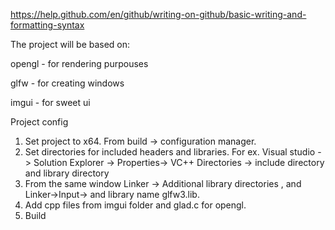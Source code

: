 https://help.github.com/en/github/writing-on-github/basic-writing-and-formatting-syntax

The project will be based on:

opengl - for rendering purpouses

glfw - for creating windows

imgui - for sweet ui


Project config
1. Set project to x64. From build -> configuration manager.
2. Set directories for included headers and libraries. For ex. Visual studio -> Solution Explorer -> Properties-> VC++ Directories 
-> include directory and library directory
3. From the same window Linker -> Additional library directories , and Linker->Input-> and library name glfw3.lib.
4. Add cpp files from imgui folder and glad.c for opengl.
5. Build
